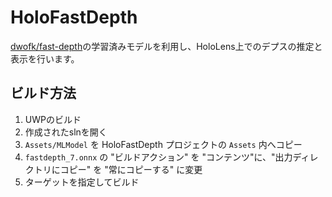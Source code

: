 HoloFastDepth
=====

[dwofk/fast-depth](https://github.com/dwofk/fast-depth)の学習済みモデルを利用し、HoloLens上でのデプスの推定と表示を行います。

## ビルド方法

1. UWPのビルド
2. 作成されたslnを開く
3. `Assets/MLModel` を HoloFastDepth プロジェクトの `Assets` 内へコピー
4. `fastdepth_7.onnx` の "ビルドアクション" を "コンテンツ"に、"出力ディレクトリにコピー" を "常にコピーする" に変更
5. ターゲットを指定してビルド
